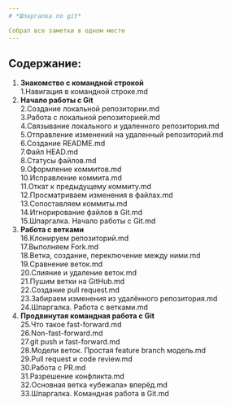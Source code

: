 ```yaml
---
# *Шпаргалка по git*

Собрал все заметки в одном месте
---
```


## Содержание:  
1. **Знакомство с командной строкой**  
  1.Навигация в командной строке.md  
2. **Начало работы с Git**  
  2.Создание локальной репозитории.md  
  3.Работа с локальной репозиторией.md  
  4.Связывание локального и удаленного репозитория.md  
  5.Отправление изменений на удаленный репозиторий.md  
  6.Создание README.md  
  7.Файл HEAD.md  
  8.Статусы файлов.md  
  9.Оформление коммитов.md  
  10.Исправление коммита.md  
  11.Откат к предыдущему коммиту.md  
  12.Просматриваем изменения в файлах.md  
  13.Сопоставляем коммиты.md  
  14.Игнорирование файлов в Git.md  
  15.Шпаргалка. Начало работы с Git.md  
3. **Работа с ветками**  
  16.Клонируем репозиторий.md  
  17.Выполняем Fork.md  
  18.Ветка, создание, переключение между ними.md  
  19.Сравнение веток.md  
  20.Слияние и удаление веток.md  
  21.Пушим ветки на GitHub.md  
  22.Создание pull request.md  
  23.Забираем изменения из удалённого репозитория.md  
  24.Шпаргалка. Работа с ветками.md  
4. **Продвинутая командная работа с Git**  
  25.Что такое fast-forward.md  
  26.Non-fast-forward.md  
  27.git push и fast-forward.md  
  28.Модели веток. Простая feature branch модель.md  
  29.Pull request и code review.md  
  30.Работа с PR.md  
  31.Разрешение конфликта.md  
  32.Основная ветка «убежала» вперёд.md  
  33.Шпаргалка. Командная работа в Git.md  